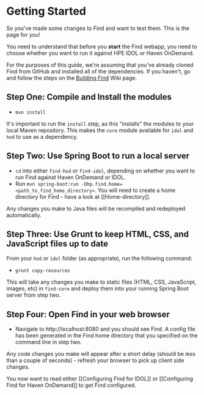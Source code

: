 # Getting Started

So you've made some changes to Find and want to test them.  This is the page for you!

You need to understand that before you **start** the Find webapp, you need to choose whether you want to run it against HPE IDOL or Haven OnDemand.

For the purposes of this guide, we're assuming that you've already cloned Find from GitHub and installed all of the dependencies.  If you haven't, go and follow the steps on the [Building Find](https://github.com/hpautonomy/find/wiki/Building-Find) Wiki page.

## Step One: Compile and Install the modules

- `mvn install`

It's important to run the `install` step, as this "installs" the modules to your local Maven repository.  This makes the `core` module available for `idol` and `hod` to use as a dependency.

## Step Two: Use Spring Boot to run a local server

- `cd` into either `find-hod` or `find-idol`, depending on whether you want to run Find against Haven OnDemand or IDOL.
- Run `mvn spring-boot:run -Dhp.find.home=<path_to_find_home_directory>`.  You will need to create a home directory for Find - have a look at [[Home-directory]].

Any changes you make to Java files will be recompiled and redeployed automatically.

## Step Three: Use Grunt to keep HTML, CSS, and JavaScript files up to date

From your `hod` or `idol` folder (as appropriate), run the following command:

- `grunt copy-resources`

This will take any changes you make to static files (HTML, CSS, JavaScript, images, etc) in `find-core` and deploy them into your running Spring Boot server from step two.

## Step Four: Open Find in your web browser

- Navigate to http://localhost:8080 and you should see Find.  A config file has been generated in the Find home directory that you specified on the command line in step two.

Any code changes you make will appear after a short delay (should be less than a couple of seconds) - refresh your browser to pick up client side changes.

You now want to read either [[Configuring Find for IDOL]] or [[Configuring Find for Haven OnDemand]] to get Find configured.